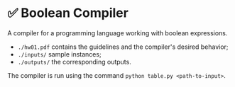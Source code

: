# ✅ Boolean Compiler
A compiler for a programming language working with boolean expressions.
- `./hw01.pdf` contains the guidelines and the compiler's desired behavior;
- `./inputs/` sample instances;
- `./outputs/` the corresponding outputs.  
  
The compiler is run using the command `python table.py <path-to-input>`.
